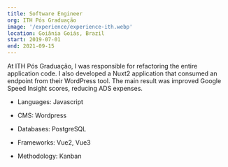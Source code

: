 ```yaml
---
title: Software Engineer
org: ITH Pós Graduação
image: '/experience/experience-ith.webp'
location: Goiânia Goiás, Brazil
start: 2019-07-01
end: 2021-09-15
---
```


At ITH Pós Graduação, I was responsible for refactoring the entire application code. I also developed a Nuxt2 application that consumed an endpoint from their WordPress tool. The main result was improved Google Speed Insight scores, reducing ADS expenses.

- Languages: Javascript

- CMS: Wordpress

- Databases: PostgreSQL

- Frameworks: Vue2, Vue3

- Methodology: Kanban
